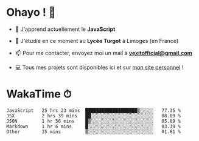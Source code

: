 # Ohayo ! 🌃

- 🔭 J'apprend actuellement le **JavaScript**

- 🌱 J'étudie en ce moment au **Lycée Turgot** à Limoges (en France)

- 📫 Pour me contacter, envoyez moi un mail à <a href="mailto:vexitofficial@gmail.com">**vexitofficial@gmail.com**</a>

- 💻 Tous mes projets sont disponibles ici et sur <a href="https://www.vexcited.me">mon site personnel</a> !

# WakaTime ⏱

<!--START_SECTION:waka-->
```text
JavaScript   25 hrs 23 mins  ███████████████████▒░░░░░   77.35 % 
JSX          2 hrs 39 mins   ██░░░░░░░░░░░░░░░░░░░░░░░   08.09 % 
JSON         1 hr 56 mins    █▒░░░░░░░░░░░░░░░░░░░░░░░   05.89 % 
Markdown     1 hr 6 mins     █░░░░░░░░░░░░░░░░░░░░░░░░   03.39 % 
Other        35 mins         ▒░░░░░░░░░░░░░░░░░░░░░░░░   01.81 % 
```
<!--END_SECTION:waka-->
